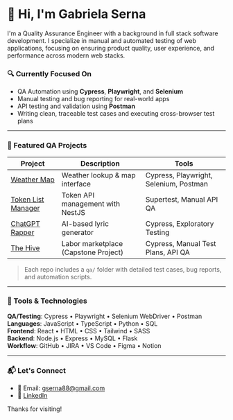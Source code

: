 # 👋 Hi, I'm Gabriela Serna

I'm a Quality Assurance Engineer with a background in full stack software development. I specialize in manual and automated testing of web applications, focusing on ensuring product quality, user experience, and performance across modern web stacks.

### 🔍 Currently Focused On
- QA Automation using **Cypress**, **Playwright**, and **Selenium**
- Manual testing and bug reporting for real-world apps
- API testing and validation using **Postman**
- Writing clean, traceable test cases and executing cross-browser test plans

---

### 🧪 Featured QA Projects

| Project | Description | Tools |
|--------|-------------|-------|
| [Weather Map](https://github.com/carlostbanks/weather-map) | Weather lookup & map interface | Cypress, Playwright, Selenium, Postman |
| [Token List Manager](https://github.com/carlostbanks/nest-tokenList) | Token API management with NestJS | Supertest, Manual API QA |
| [ChatGPT Rapper](https://github.com/carlostbanks/chatgpt-rapper) | AI-based lyric generator | Cypress, Exploratory Testing |
| [The Hive](https://github.com/gabriela-serna/the-hive) | Labor marketplace (Capstone Project) | Cypress, Manual Test Plans, API QA |

> Each repo includes a `qa/` folder with detailed test cases, bug reports, and automation scripts.

---

### 🧰 Tools & Technologies

**QA/Testing**: Cypress • Playwright • Selenium WebDriver • Postman  
**Languages**: JavaScript • TypeScript • Python • SQL  
**Frontend**: React • HTML • CSS • Tailwind • SASS  
**Backend**: Node.js • Express • MySQL • Flask  
**Workflow**: GitHub • JIRA • VS Code • Figma • Notion  

---

### 📬 Let's Connect

- 📧 Email: gserna88@gmail.com  
- 💼 [LinkedIn](https://linkedin.com/in/gabrielaserna)

Thanks for visiting!
